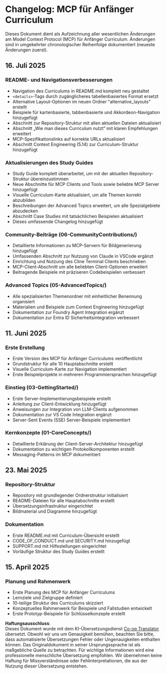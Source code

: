 <!--
CO_OP_TRANSLATOR_METADATA:
{
  "original_hash": "baf3b041e5d939c4a1d8653632cc14f1",
  "translation_date": "2025-07-16T22:55:09+00:00",
  "source_file": "changelog.md",
  "language_code": "de"
}
-->
# Changelog: MCP für Anfänger Curriculum

Dieses Dokument dient als Aufzeichnung aller wesentlichen Änderungen am Model Context Protocol (MCP) für Anfänger Curriculum. Änderungen sind in umgekehrter chronologischer Reihenfolge dokumentiert (neueste Änderungen zuerst).

## 16. Juli 2025

### README- und Navigationsverbesserungen
- Navigation des Curriculums in README.md komplett neu gestaltet
- `<details>`-Tags durch zugänglicheres tabellenbasiertes Format ersetzt
- Alternative Layout-Optionen im neuen Ordner "alternative_layouts" erstellt
- Beispiele für kartenbasierte, tabbenbasierte und Akkordeon-Navigation hinzugefügt
- Abschnitt zur Repository-Struktur mit allen aktuellen Dateien aktualisiert
- Abschnitt „Wie man dieses Curriculum nutzt“ mit klaren Empfehlungen erweitert
- MCP-Spezifikationslinks auf korrekte URLs aktualisiert
- Abschnitt Context Engineering (5.14) zur Curriculum-Struktur hinzugefügt

### Aktualisierungen des Study Guides
- Study Guide komplett überarbeitet, um mit der aktuellen Repository-Struktur übereinzustimmen
- Neue Abschnitte für MCP Clients und Tools sowie beliebte MCP Server hinzugefügt
- Visuelle Curriculum-Karte aktualisiert, um alle Themen korrekt abzubilden
- Beschreibungen der Advanced Topics erweitert, um alle Spezialgebiete abzudecken
- Abschnitt Case Studies mit tatsächlichen Beispielen aktualisiert
- Dieses umfassende Changelog hinzugefügt

### Community-Beiträge (06-CommunityContributions/)
- Detaillierte Informationen zu MCP-Servern für Bildgenerierung hinzugefügt
- Umfassenden Abschnitt zur Nutzung von Claude in VSCode ergänzt
- Einrichtung und Nutzung des Cline Terminal Clients beschrieben
- MCP-Client-Abschnitt um alle beliebten Client-Optionen erweitert
- Beitragende Beispiele mit präziseren Codebeispielen verbessert

### Advanced Topics (05-AdvancedTopics/)
- Alle spezialisierten Themenordner mit einheitlicher Benennung organisiert
- Materialien und Beispiele zum Context Engineering hinzugefügt
- Dokumentation zur Foundry Agent Integration ergänzt
- Dokumentation zur Entra ID Sicherheitsintegration verbessert

## 11. Juni 2025

### Erste Erstellung
- Erste Version des MCP für Anfänger Curriculums veröffentlicht
- Grundstruktur für alle 10 Hauptabschnitte erstellt
- Visuelle Curriculum-Karte zur Navigation implementiert
- Erste Beispielprojekte in mehreren Programmiersprachen hinzugefügt

### Einstieg (03-GettingStarted/)
- Erste Server-Implementierungsbeispiele erstellt
- Anleitung zur Client-Entwicklung hinzugefügt
- Anweisungen zur Integration von LLM-Clients aufgenommen
- Dokumentation zur VS Code Integration ergänzt
- Server-Sent Events (SSE) Server-Beispiele implementiert

### Kernkonzepte (01-CoreConcepts/)
- Detaillierte Erklärung der Client-Server-Architektur hinzugefügt
- Dokumentation zu wichtigen Protokollkomponenten erstellt
- Messaging-Patterns im MCP dokumentiert

## 23. Mai 2025

### Repository-Struktur
- Repository mit grundlegender Ordnerstruktur initialisiert
- README-Dateien für alle Hauptabschnitte erstellt
- Übersetzungsinfrastruktur eingerichtet
- Bildmaterial und Diagramme hinzugefügt

### Dokumentation
- Erste README.md mit Curriculum-Übersicht erstellt
- CODE_OF_CONDUCT.md und SECURITY.md hinzugefügt
- SUPPORT.md mit Hilfestellungen eingerichtet
- Vorläufige Struktur des Study Guides erstellt

## 15. April 2025

### Planung und Rahmenwerk
- Erste Planung des MCP für Anfänger Curriculums
- Lernziele und Zielgruppe definiert
- 10-teilige Struktur des Curriculums skizziert
- Konzeptuelles Rahmenwerk für Beispiele und Fallstudien entwickelt
- Erste Prototyp-Beispiele für Schlüsselkonzepte erstellt

**Haftungsausschluss**:  
Dieses Dokument wurde mit dem KI-Übersetzungsdienst [Co-op Translator](https://github.com/Azure/co-op-translator) übersetzt. Obwohl wir uns um Genauigkeit bemühen, beachten Sie bitte, dass automatisierte Übersetzungen Fehler oder Ungenauigkeiten enthalten können. Das Originaldokument in seiner Ursprungssprache ist als maßgebliche Quelle zu betrachten. Für wichtige Informationen wird eine professionelle menschliche Übersetzung empfohlen. Wir übernehmen keine Haftung für Missverständnisse oder Fehlinterpretationen, die aus der Nutzung dieser Übersetzung entstehen.